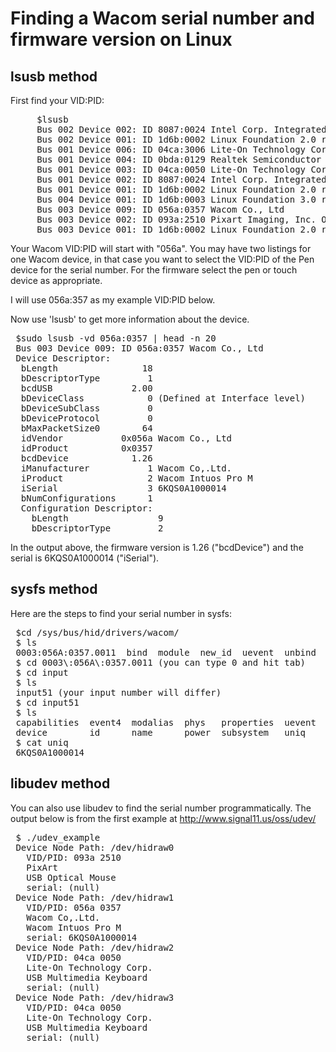 # Finding a Wacom serial number and firmware version on Linux #

## lsusb method ##
First find your VID:PID:

<pre>
     $lsusb
     Bus 002 Device 002: ID 8087:0024 Intel Corp. Integrated Rate Matching Hub
     Bus 002 Device 001: ID 1d6b:0002 Linux Foundation 2.0 root hub
     Bus 001 Device 006: ID 04ca:3006 Lite-On Technology Corp.  
     Bus 001 Device 004: ID 0bda:0129 Realtek Semiconductor Corp. RTS5129 Card Reader Controller
     Bus 001 Device 003: ID 04ca:0050 Lite-On Technology Corp. 
     Bus 001 Device 002: ID 8087:0024 Intel Corp. Integrated Rate Matching Hub
     Bus 001 Device 001: ID 1d6b:0002 Linux Foundation 2.0 root hub
     Bus 004 Device 001: ID 1d6b:0003 Linux Foundation 3.0 root hub
     Bus 003 Device 009: ID 056a:0357 Wacom Co., Ltd 
     Bus 003 Device 002: ID 093a:2510 Pixart Imaging, Inc. Optical Mouse
     Bus 003 Device 001: ID 1d6b:0002 Linux Foundation 2.0 root hub
</pre>
Your Wacom VID:PID will start with "056a". You may have two listings for one Wacom device, in that case you want to select the VID:PID of the Pen device for the serial number. For the firmware select the pen or touch device as appropriate.

I will use 056a:357 as my example VID:PID below.

Now use 'lsusb' to get more information about the device.

<pre>
 $sudo lsusb -vd 056a:0357 | head -n 20
 Bus 003 Device 009: ID 056a:0357 Wacom Co., Ltd 
 Device Descriptor:
  bLength                18
  bDescriptorType         1
  bcdUSB               2.00
  bDeviceClass            0 (Defined at Interface level)
  bDeviceSubClass         0 
  bDeviceProtocol         0 
  bMaxPacketSize0        64
  idVendor           0x056a Wacom Co., Ltd
  idProduct          0x0357 
  bcdDevice            1.26 
  iManufacturer           1 Wacom Co,.Ltd.
  iProduct                2 Wacom Intuos Pro M
  iSerial                 3 6KQS0A1000014
  bNumConfigurations      1
  Configuration Descriptor:
    bLength                 9
    bDescriptorType         2
</pre>

In the output above, the firmware version is 1.26 ("bcdDevice") and the serial is 6KQS0A1000014 ("iSerial").

## sysfs method ##
Here are the steps to find your serial number in sysfs:
<pre>
 $cd /sys/bus/hid/drivers/wacom/
 $ ls
 0003:056A:0357.0011  bind  module  new_id  uevent  unbind
 $ cd 0003\:056A\:0357.0011 (you can type 0 and hit tab)
 $ cd input
 $ ls
 input51 (your input number will differ)
 $ cd input51 
 $ ls
 capabilities  event4  modalias  phys   properties  uevent
 device        id      name      power  subsystem   uniq
 $ cat uniq
 6KQS0A1000014
</pre>
## libudev method ##
You can also use libudev to find the serial number programmatically. The output below is from the first example at http://www.signal11.us/oss/udev/
<pre>
 $ ./udev_example 
 Device Node Path: /dev/hidraw0
   VID/PID: 093a 2510
   PixArt
   USB Optical Mouse
   serial: (null)
 Device Node Path: /dev/hidraw1
   VID/PID: 056a 0357
   Wacom Co,.Ltd.
   Wacom Intuos Pro M
   serial: 6KQS0A1000014
 Device Node Path: /dev/hidraw2
   VID/PID: 04ca 0050
   Lite-On Technology Corp.
   USB Multimedia Keyboard
   serial: (null)
 Device Node Path: /dev/hidraw3
   VID/PID: 04ca 0050
   Lite-On Technology Corp.
   USB Multimedia Keyboard
   serial: (null)
</pre>

